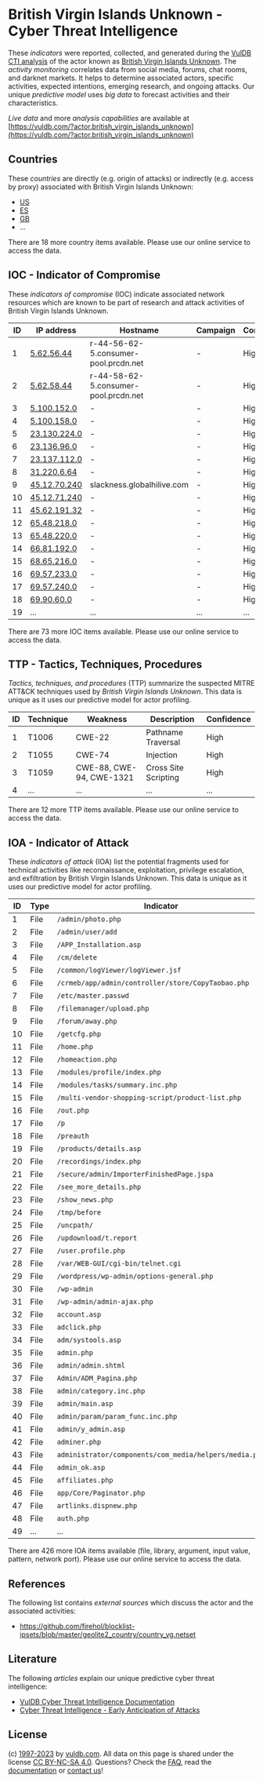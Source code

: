 # British Virgin Islands Unknown - Cyber Threat Intelligence

These _indicators_ were reported, collected, and generated during the [VulDB CTI analysis](https://vuldb.com/?kb.cti) of the actor known as [British Virgin Islands Unknown](https://vuldb.com/?actor.british_virgin_islands_unknown). The _activity monitoring_ correlates data from social media, forums, chat rooms, and darknet markets. It helps to determine associated actors, specific activities, expected intentions, emerging research, and ongoing attacks. Our unique _predictive model_ uses _big data_ to forecast activities and their characteristics.

_Live data_ and more _analysis capabilities_ are available at [https://vuldb.com/?actor.british_virgin_islands_unknown](https://vuldb.com/?actor.british_virgin_islands_unknown)

## Countries

These _countries_ are directly (e.g. origin of attacks) or indirectly (e.g. access by proxy) associated with British Virgin Islands Unknown:

* [US](https://vuldb.com/?country.us)
* [ES](https://vuldb.com/?country.es)
* [GB](https://vuldb.com/?country.gb)
* ...

There are 18 more country items available. Please use our online service to access the data.

## IOC - Indicator of Compromise

These _indicators of compromise_ (IOC) indicate associated network resources which are known to be part of research and attack activities of British Virgin Islands Unknown.

ID | IP address | Hostname | Campaign | Confidence
-- | ---------- | -------- | -------- | ----------
1 | [5.62.56.44](https://vuldb.com/?ip.5.62.56.44) | r-44-56-62-5.consumer-pool.prcdn.net | - | High
2 | [5.62.58.44](https://vuldb.com/?ip.5.62.58.44) | r-44-58-62-5.consumer-pool.prcdn.net | - | High
3 | [5.100.152.0](https://vuldb.com/?ip.5.100.152.0) | - | - | High
4 | [5.100.158.0](https://vuldb.com/?ip.5.100.158.0) | - | - | High
5 | [23.130.224.0](https://vuldb.com/?ip.23.130.224.0) | - | - | High
6 | [23.136.96.0](https://vuldb.com/?ip.23.136.96.0) | - | - | High
7 | [23.137.112.0](https://vuldb.com/?ip.23.137.112.0) | - | - | High
8 | [31.220.6.64](https://vuldb.com/?ip.31.220.6.64) | - | - | High
9 | [45.12.70.240](https://vuldb.com/?ip.45.12.70.240) | slackness.globalhilive.com | - | High
10 | [45.12.71.240](https://vuldb.com/?ip.45.12.71.240) | - | - | High
11 | [45.62.191.32](https://vuldb.com/?ip.45.62.191.32) | - | - | High
12 | [65.48.218.0](https://vuldb.com/?ip.65.48.218.0) | - | - | High
13 | [65.48.220.0](https://vuldb.com/?ip.65.48.220.0) | - | - | High
14 | [66.81.192.0](https://vuldb.com/?ip.66.81.192.0) | - | - | High
15 | [68.65.216.0](https://vuldb.com/?ip.68.65.216.0) | - | - | High
16 | [69.57.233.0](https://vuldb.com/?ip.69.57.233.0) | - | - | High
17 | [69.57.240.0](https://vuldb.com/?ip.69.57.240.0) | - | - | High
18 | [69.90.60.0](https://vuldb.com/?ip.69.90.60.0) | - | - | High
19 | ... | ... | ... | ...

There are 73 more IOC items available. Please use our online service to access the data.

## TTP - Tactics, Techniques, Procedures

_Tactics, techniques, and procedures_ (TTP) summarize the suspected MITRE ATT&CK techniques used by _British Virgin Islands Unknown_. This data is unique as it uses our predictive model for actor profiling.

ID | Technique | Weakness | Description | Confidence
-- | --------- | -------- | ----------- | ----------
1 | T1006 | CWE-22 | Pathname Traversal | High
2 | T1055 | CWE-74 | Injection | High
3 | T1059 | CWE-88, CWE-94, CWE-1321 | Cross Site Scripting | High
4 | ... | ... | ... | ...

There are 12 more TTP items available. Please use our online service to access the data.

## IOA - Indicator of Attack

These _indicators of attack_ (IOA) list the potential fragments used for technical activities like reconnaissance, exploitation, privilege escalation, and exfiltration by British Virgin Islands Unknown. This data is unique as it uses our predictive model for actor profiling.

ID | Type | Indicator | Confidence
-- | ---- | --------- | ----------
1 | File | `/admin/photo.php` | High
2 | File | `/admin/user/add` | High
3 | File | `/APP_Installation.asp` | High
4 | File | `/cm/delete` | Medium
5 | File | `/common/logViewer/logViewer.jsf` | High
6 | File | `/crmeb/app/admin/controller/store/CopyTaobao.php` | High
7 | File | `/etc/master.passwd` | High
8 | File | `/filemanager/upload.php` | High
9 | File | `/forum/away.php` | High
10 | File | `/getcfg.php` | Medium
11 | File | `/home.php` | Medium
12 | File | `/homeaction.php` | High
13 | File | `/modules/profile/index.php` | High
14 | File | `/modules/tasks/summary.inc.php` | High
15 | File | `/multi-vendor-shopping-script/product-list.php` | High
16 | File | `/out.php` | Medium
17 | File | `/p` | Low
18 | File | `/preauth` | Medium
19 | File | `/products/details.asp` | High
20 | File | `/recordings/index.php` | High
21 | File | `/secure/admin/ImporterFinishedPage.jspa` | High
22 | File | `/see_more_details.php` | High
23 | File | `/show_news.php` | High
24 | File | `/tmp/before` | Medium
25 | File | `/uncpath/` | Medium
26 | File | `/updownload/t.report` | High
27 | File | `/user.profile.php` | High
28 | File | `/var/WEB-GUI/cgi-bin/telnet.cgi` | High
29 | File | `/wordpress/wp-admin/options-general.php` | High
30 | File | `/wp-admin` | Medium
31 | File | `/wp-admin/admin-ajax.php` | High
32 | File | `account.asp` | Medium
33 | File | `adclick.php` | Medium
34 | File | `adm/systools.asp` | High
35 | File | `admin.php` | Medium
36 | File | `admin/admin.shtml` | High
37 | File | `Admin/ADM_Pagina.php` | High
38 | File | `admin/category.inc.php` | High
39 | File | `admin/main.asp` | High
40 | File | `admin/param/param_func.inc.php` | High
41 | File | `admin/y_admin.asp` | High
42 | File | `adminer.php` | Medium
43 | File | `administrator/components/com_media/helpers/media.php` | High
44 | File | `admin_ok.asp` | Medium
45 | File | `affiliates.php` | High
46 | File | `app/Core/Paginator.php` | High
47 | File | `artlinks.dispnew.php` | High
48 | File | `auth.php` | Medium
49 | ... | ... | ...

There are 426 more IOA items available (file, library, argument, input value, pattern, network port). Please use our online service to access the data.

## References

The following list contains _external sources_ which discuss the actor and the associated activities:

* https://github.com/firehol/blocklist-ipsets/blob/master/geolite2_country/country_vg.netset

## Literature

The following _articles_ explain our unique predictive cyber threat intelligence:

* [VulDB Cyber Threat Intelligence Documentation](https://vuldb.com/?kb.cti)
* [Cyber Threat Intelligence - Early Anticipation of Attacks](https://www.scip.ch/en/?labs.20201022)

## License

(c) [1997-2023](https://vuldb.com/?kb.changelog) by [vuldb.com](https://vuldb.com/?kb.about). All data on this page is shared under the license [CC BY-NC-SA 4.0](https://creativecommons.org/licenses/by-nc-sa/4.0/). Questions? Check the [FAQ](https://vuldb.com/?kb.faq), read the [documentation](https://vuldb.com/?kb) or [contact us](https://vuldb.com/?contact)!
